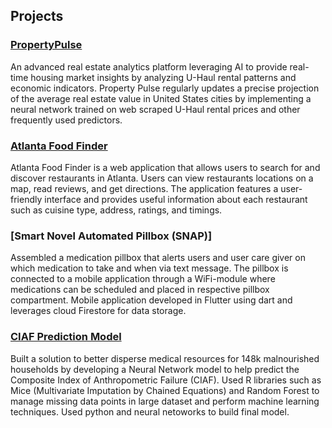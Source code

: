 

<!--
**ArnavGupta22/ArnavGupta22** is a ✨ _special_ ✨ repository because its `README.md` (this file) appears on your GitHub profile.

Here are some ideas to get you started:

- 🔭 I’m currently working on the Atlanta Food Finder
- 🌱 I’m currently learning ...
- 👯 I’m looking to collaborate on ...
- 🤔 I’m looking for help with ...
- 💬 Ask me about ...
- 📫 How to reach me: ...
- 😄 Pronouns: ...
- ⚡ Fun fact: ...
-->

## Projects

### [PropertyPulse](https://github.com/ArnavGupta22/PropertyPulse)
An advanced real estate analytics platform leveraging AI to provide real-time housing market insights by analyzing U-Haul rental patterns and economic indicators. Property Pulse regularly updates a precise projection of the average real estate value in United States cities by implementing a neural network trained on web scraped U-Haul rental prices and other frequently used predictors.

### [Atlanta Food Finder](https://github.com/anyeelii/Atlanta_Food_Finder.git)
Atlanta Food Finder is a web application that allows users to search for and discover restaurants in Atlanta. Users can view restaurants locations on a map, read reviews, and get directions. The application features a user-friendly interface and provides useful information about each restaurant such as cuisine type, address, ratings, and timings.

### [Smart Novel Automated Pillbox (SNAP)]
Assembled a medication pillbox that alerts users and user care giver on which medication to take and when via text message. The pillbox is 
connected to a mobile application through a WiFi-module where medications can be scheduled and placed in respective pillbox compartment. Mobile application developed
in Flutter using dart and leverages cloud Firestore for data storage.

### [CIAF Prediction Model](https://github.com/colabobio/infant_malnutrition_stratification.git)
Built a solution to better disperse medical resources for 148k malnourished households by developing a Neural Network model 
to help predict the Composite Index of Anthropometric Failure (CIAF). Used R libraries such as Mice (Multivariate Imputation by Chained Equations) and Random Forest
to manage missing data points in large dataset and perform machine learning techniques. Used python and neural netoworks to build final model. 



